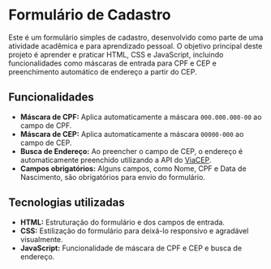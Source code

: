 # Formulário de Cadastro

Este é um formulário simples de cadastro, desenvolvido como parte de uma atividade acadêmica e para aprendizado pessoal. O objetivo principal deste projeto é aprender e praticar HTML, CSS e JavaScript, incluindo funcionalidades como máscaras de entrada para CPF e CEP e preenchimento automático de endereço a partir do CEP.

## Funcionalidades

- **Máscara de CPF:** Aplica automaticamente a máscara `000.000.000-00` ao campo de CPF.
- **Máscara de CEP:** Aplica automaticamente a máscara `00000-000` ao campo de CEP.
- **Busca de Endereço:** Ao preencher o campo de CEP, o endereço é automaticamente preenchido utilizando a API do [ViaCEP](https://viacep.com.br/).
- **Campos obrigatórios:** Alguns campos, como Nome, CPF e Data de Nascimento, são obrigatórios para envio do formulário.


## Tecnologias utilizadas
- **HTML:** Estruturação do formulário e dos campos de entrada.
- **CSS:** Estilização do formulário para deixá-lo responsivo e agradável visualmente.
- **JavaScript:** Funcionalidade de máscara de CPF e CEP e busca de endereço.
